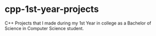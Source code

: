 # cpp-1st-year-projects
C++ Projects that I made during my 1st Year in college as a Bachelor of Science in Computer Science student.
